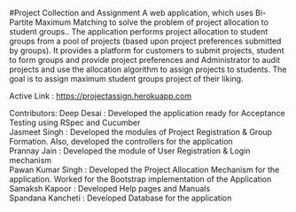 #Project Collection and Assignment
A web application, which uses Bi- Partite Maximum Matching to solve the problem of project allocation to student groups.. The application performs project allocation to student groups from a pool of projects (based upon project preferences submitted by groups). It provides a platform for customers to submit projects, student to form groups and provide project preferences and Administrator to audit projects and use the allocation algorithm to assign projects to students.  The goal is to assign maximum student groups project of their liking.

Active Link : https://projectassign.herokuapp.com

Contributors:
Deep Desai : Developed the application ready for Acceptance Testing using RSpec and Cucumber<br />
Jasmeet Singh : Developed the modules of Project Registration & Group Formation. Also, developed the controllers for the application<br />
Prannay Jain : Developed the module of User Registration & Login mechanism<br />
Pawan Kumar Singh : Developed the Project Allocation Mechanism for the application. Worked for the Bootstrap implementation of the Application<br />
Samaksh Kapoor : Developed Help pages and Manuals<br />
Spandana Kancheti : Developed Database for the application<br />
